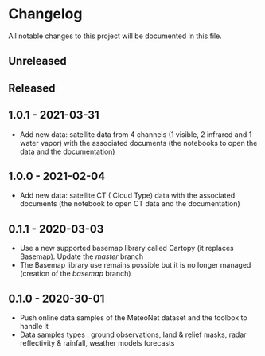# Changelog

All notable changes to this project will be documented in this file.

## Unreleased

## Released

## 1.0.1 - 2021-03-31

- Add new data: satellite data from 4 channels (1 visible, 2 infrared and 1 water vapor) with the associated documents (the notebooks to open the data and the documentation)


## 1.0.0 - 2021-02-04

- Add new data: satellite CT ( Cloud Type) data with the associated documents (the notebook to open CT data and the documentation)

## 0.1.1 - 2020-03-03

- Use a new supported basemap library called Cartopy (it replaces Basemap). Update the *master* branch
- The Basemap library use remains possible but it is no longer managed (creation of the *basemap* branch)

## 0.1.0 - 2020-30-01

- Push online data samples of the MeteoNet dataset and the toolbox to handle it
- Data samples types : ground observations, land & relief masks, radar reflectivity & rainfall, weather models forecasts 

<!--
## 1.2.0 - 2021-12-12

### Added

- your text here 
- ...

### Changed
### Removed
### Fixed
### Deprecated 
-->
